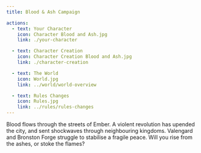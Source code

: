 ```yaml
---
title: Blood & Ash Campaign

actions:
  - text: Your Character
    icon: Character Blood and Ash.jpg
    link: ./your-character

  - text: Character Creation
    icon: Character Creation Blood and Ash.jpg
    link: ./character-creation

  - text: The World
    icon: World.jpg
    link: ../world/world-overview

  - text: Rules Changes
    icon: Rules.jpg
    link: ../rules/rules-changes
---
```


<CampaignLogo :campaign="'blood-and-ash'" :size="'large'" />

Blood flows through the streets of Ember. A violent revolution has upended the city, and sent shockwaves through neighbouring kingdoms. Valengard and Bronston Forge struggle to stabilise a fragile peace. Will you rise from the ashes, or stoke the flames?

<CampaignLinks :actions="$page.frontmatter.actions" />